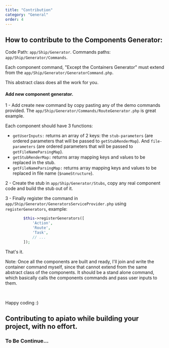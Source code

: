 ```yaml
---
title: "Contribution"
category: "General"
order: 4
---
```




## How to contribute to the Components Generator:

Code Path: `app/Ship/Generator`.
Commands paths: `app/Ship/Generator/Commands`.

Each component command, "Except the Containers Generator" must extend from the `app/Ship/Generator/GeneratorCommand.php`.

This abstract class does all the work for you.

#### Add new component generator.

1 - Add create new command by copy pasting any of the demo commands provided. The `app/Ship/Generator/Commands/RouteGenerator.php` is great example.

Each component should have 3 functions:

- `getUserInputs:` returns an array of 2 keys: the `stub-parameters` (are ordered parameters that will be passed to `getStubRenderMap`). And `file-parameters` (are ordered parameters that will be passed to `getFileNameParsingMap`).
- `getStubRenderMap:` returns array mapping keys and values to be replaced in the stub.
- `getFileNameParsingMap:` returns array mapping keys and values to be replaced in file name (`$nameStructure`).

2 - Create the stub in `app/Ship/Generator/Stubs`, copy any real component code and build the stub out of it.

3 - Finally register the command in `app/Ship/Generator/GeneratorsServiceProvider.php` using `registerGenerators`, example:

```php
        $this->registerGenerators([
            'Action',
            'Route',
            'Task',
            // ...
        ]);
```



That's it.

Note: Once all the components are built and ready,
I'll join and write the container command myself, since that cannot extend from the same abstract class of the components.
It should be a stand alone command, which basically calls the components commands and pass user inputs to them.


<br>

Happy coding :)



## Contributing to apiato while building your project, with no effort.

### To Be Continue...
